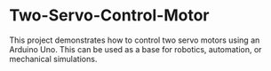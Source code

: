 # Two-Servo-Control-Motor
This project demonstrates how to control two servo motors using an Arduino Uno. This can be used as a base for robotics, automation, or mechanical simulations.
